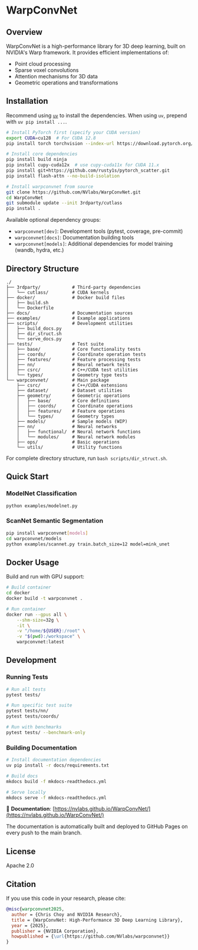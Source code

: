 # WarpConvNet

## Overview

WarpConvNet is a high-performance library for 3D deep learning, built on NVIDIA's Warp framework. It provides efficient implementations of:

- Point cloud processing
- Sparse voxel convolutions
- Attention mechanisms for 3D data
- Geometric operations and transformations

## Installation

Recommend using [`uv`](https://docs.astral.sh/uv/) to install the dependencies. When using `uv`, prepend with `uv pip install ...`.

```bash
# Install PyTorch first (specify your CUDA version)
export CUDA=cu128  # For CUDA 12.8
pip install torch torchvision --index-url https://download.pytorch.org/whl/${CUDA}

# Install core dependencies
pip install build ninja
pip install cupy-cuda12x  # use cupy-cuda11x for CUDA 11.x
pip install git+https://github.com/rusty1s/pytorch_scatter.git
pip install flash-attn --no-build-isolation

# Install warpconvnet from source
git clone https://github.com/NVlabs/WarpConvNet.git
cd WarpConvNet
git submodule update --init 3rdparty/cutlass
pip install .
```

Available optional dependency groups:

- `warpconvnet[dev]`: Development tools (pytest, coverage, pre-commit)
- `warpconvnet[docs]`: Documentation building tools
- `warpconvnet[models]`: Additional dependencies for model training (wandb, hydra, etc.)

## Directory Structure

```
./
├── 3rdparty/            # Third-party dependencies
│   └── cutlass/         # CUDA kernels
├── docker/              # Docker build files
│   ├── build.sh
│   └── Dockerfile
├── docs/                # Documentation sources
├── examples/            # Example applications
├── scripts/             # Development utilities
│   ├── build_docs.py
│   ├── dir_struct.sh
│   └── serve_docs.py
├── tests/               # Test suite
│   ├── base/            # Core functionality tests
│   ├── coords/          # Coordinate operation tests
│   ├── features/        # Feature processing tests
│   ├── nn/              # Neural network tests
│   ├── csrc/            # C++/CUDA test utilities
│   └── types/           # Geometry type tests
└── warpconvnet/         # Main package
    ├── csrc/            # C++/CUDA extensions
    ├── dataset/         # Dataset utilities
    ├── geometry/        # Geometric operations
    │   ├── base/        # Core definitions
    │   ├── coords/      # Coordinate operations
    │   ├── features/    # Feature operations
    │   └── types/       # Geometry types
    ├── models/          # Sample models (WIP)
    ├── nn/              # Neural networks
    │   ├── functional/  # Neural network functions
    │   └── modules/     # Neural network modules
    ├── ops/             # Basic operations
    └── utils/           # Utility functions
```

For complete directory structure, run `bash scripts/dir_struct.sh`.

## Quick Start

### ModelNet Classification

```bash
python examples/modelnet.py
```

### ScanNet Semantic Segmentation

```bash
pip install warpconvnet[models]
cd warpconvnet/models
python examples/scannet.py train.batch_size=12 model=mink_unet
```

## Docker Usage

Build and run with GPU support:

```bash
# Build container
cd docker
docker build -t warpconvnet .

# Run container
docker run --gpus all \
    --shm-size=32g \
    -it \
    -v "/home/${USER}:/root" \
    -v "$(pwd):/workspace" \
    warpconvnet:latest
```

## Development

### Running Tests

```bash
# Run all tests
pytest tests/

# Run specific test suite
pytest tests/nn/
pytest tests/coords/

# Run with benchmarks
pytest tests/ --benchmark-only
```

### Building Documentation

```bash
# Install documentation dependencies
uv pip install -r docs/requirements.txt

# Build docs
mkdocs build -f mkdocs-readthedocs.yml

# Serve locally
mkdocs serve -f mkdocs-readthedocs.yml
```

📖 **Documentation**: [https://nvlabs.github.io/WarpConvNet/](https://nvlabs.github.io/WarpConvNet/)

The documentation is automatically built and deployed to GitHub Pages on every push to the main branch.

## License

Apache 2.0

## Citation

If you use this code in your research, please cite:

```bibtex
@misc{warpconvnet2025,
  author = {Chris Choy and NVIDIA Research},
  title = {WarpConvNet: High-Performance 3D Deep Learning Library},
  year = {2025},
  publisher = {NVIDIA Corporation},
  howpublished = {\url{https://github.com/NVlabs/warpconvnet}}
}
```
